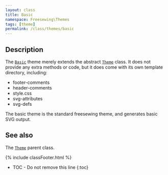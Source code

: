 ```yaml
---
layout: class
title: Basic
namespace: Freesewing\Themes
tags: [theme]
permalink: /class/themes/basic
---
```

## Description 

The [`Basic`](basic) theme merely extends the abstract [`Theme`](theme) class.
It does not provide any extra methods or code, but it does come
with its own template directory, including:

- footer-comments
- header-comments
- style.css
- svg-attributes
- svg-defs

The basic theme is the standard freesewing theme, and generates basic SVG output.

## See also
The [`Theme`](theme) parent class.

{% include classFooter.html %}
* TOC - Do not remove this line
{:toc}
